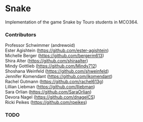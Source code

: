 # Snake
Implementation of the game Snake by Touro students in MCO364.

### Contributors
Professor Schwimmer (andrewoid)    
Ester Agishtein (https://github.com/ester-agishtein)  
Michelle Berger (https://github.com/bergerm613)  
Shira Alter (https://github.com/shiraalter)  
Mindy Gottlieb (https://github.com/Mindy712)  
Shoshana Weinfeld (https://github.com/shweinfeld)   
Jennifer Komendant (https://github.com/jkomendant)  
Rachel Gutmann (https://github.com/rachel613g)    
Lillian Liebman (https://github.com/lliebman)  
Sara Orlian (https://github.com/SaraOrlian)  
Devora Nagel (https://github.com/dnagelCS)    
Ricki Peikes (https://github.com/rpeikes)   

### TODO
